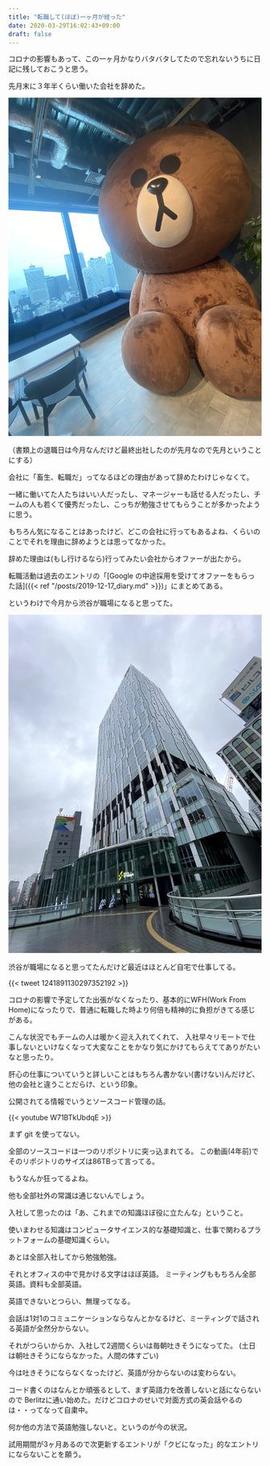 ```yaml
---
title: "転職して(ほぼ)一ヶ月が経った"
date: 2020-03-29T16:02:43+09:00
draft: false
---
```


コロナの影響もあって、この一ヶ月かなりバタバタしてたので忘れないうちに日記に残しておこうと思う。

先月末に３年半くらい働いた会社を辞めた。

[![LINE](/images/2020-03-29_line.jpg)](/images/2020-03-29_line.jpg)

（書類上の退職日は今月なんだけど最終出社したのが先月なので先月ということにする）

会社に「畜生、転職だ」ってなるほどの理由があって辞めたわけじゃなくて。

一緒に働いてた人たちはいい人だったし、マネージャーも話せる人だったし、チームの人も若くて優秀だったし、こっちが勉強させてもらうことが多かったように思う。

もちろん気になることはあったけど、どこの会社に行ってもあるよね、くらいのことでそれを理由に辞めようとは思ってなかった。

辞めた理由は(もし行けるなら)行ってみたい会社からオファーが出たから。

転職活動は過去のエントリの「[Google の中途採用を受けてオファーをもらった話]({{< ref "/posts/2019-12-17_diary.md" >}})」にまとめてある。

というわけで今月から渋谷が職場になると思ってた。

[![Google](/images/2020-03-29_google.jpg)](/images/2020-03-29_google.jpg)

渋谷が職場になると思ってたんだけど最近はほとんど自宅で仕事してる。

{{< tweet 1241891130297352192 >}}

コロナの影響で予定してた出張がなくなったり、基本的にWFH(Work From Home)になったりで、普通に転職した時より何倍も精神的に負担がきてる感じがある。

こんな状況でもチームの人は暖かく迎え入れてくれて、
入社早々リモートで仕事しないといけなくなって大変なことをかなり気にかけてもらえててありがたいなと思ったり。


肝心の仕事についていうと詳しいことはもちろん書かない(書けない)んだけど、他の会社と違うことだらけ、という印象。

公開されてる情報でいうとソースコード管理の話。

{{< youtube W71BTkUbdqE >}}

まず git を使ってない。

全部のソースコードは一つのリポジトリに突っ込まれてる。
この動画(4年前)でそのリポジトリのサイズは86TBって言ってる。

もうなんか狂ってるよね。

他も全部社外の常識は通じないんでしょう。

入社して思ったのは「あ、これまでの知識ほぼ役に立たんな」ということ。

使いまわせる知識はコンピュータサイエンス的な基礎知識と、仕事で関わるプラットフォームの基礎知識くらい。

あとは全部入社してから勉強勉強。

それとオフィスの中で見かける文字はほぼ英語。
ミーティングももちろん全部英語。資料も全部英語。

英語できないとつらい、無理ってなる。

会話は1対1のコミュニケーションならなんとかなるけど、ミーティングで話される英語が全然分からない。

それがつらいからか、入社して2週間くらいは毎朝吐きそうになってた。
(土日は朝吐きそうにならなかった。人間の体すごい)

今は吐きそうにならなくなったけど、英語が分からないのは変わらない。

コード書くのはなんとか頑張るとして、まず英語力を改善しないと話にならないので
Berlitzに通い始めた。だけどコロナのせいで対面方式の英会話やるのは・・ってなって自粛中。

何か他の方法で英語勉強しないと。というのが今の状況。

試用期間が3ヶ月あるので次更新するエントリが「クビになった」的なエントリにならないことを願う。
